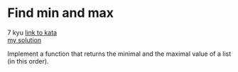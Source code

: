 # Find min and max
7 kyu
[link to kata](https://www.codewars.com/kata/57a1ae8c7cb1f31e4e000130/train/javascript)
<br>
[my solution](./kata.js)

Implement a function that returns the minimal and the maximal value of a list (in this order).